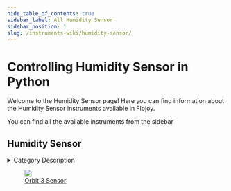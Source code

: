 ```yaml
--- 
hide_table_of_contents: true
sidebar_label: All Humidity Sensor
sidebar_position: 1
slug: /instruments-wiki/humidity-sensor/
---
```


# Controlling Humidity Sensor in Python

Welcome to the Humidity Sensor page! Here you can find information about the Humidity Sensor instruments available in Flojoy.

You can find all the available instruments from the sidebar


## Humidity Sensor 

 <details> 
 <summary>Category Description</summary> 
 A thermometer is a device that measures temperature or a temperature gradient (the degree of hotness or coldness of an object). A thermometer has two important elements: (1) a temperature sensor (e.g. the bulb of a mercury-in-glass thermometer or the pyrometric sensor in an infrared thermometer) in which some change occurs with a change in temperature; and (2) some means of converting this change into a numerical value (e.g. the visible scale that is marked on a mercury-in-glass thermometer or the digital readout on an infrared model). Thermometers are widely used in technology and industry to monitor processes, in meteorology, in medicine, and in scientific research. 
 </details> 

 <div className="flex flex-wrap" style={{ marginLeft: "-40px" }}>
<a href="/instruments-wiki/thermometer/pico-technology/pt-104-picoch">
<figure style={{ width: "185px", height: "200px", objectFit: "scale-down", marginRight: "15px" }}>
<img src="https://res.cloudinary.com/dhopxs1y3/image/upload/e_bgremoval/v1692310224/Instruments/Thermometers/PT-104-Picoch/file.png" style={{ width: "185px", height: "200px", objectFit: "scale-down", marginRight: "15px" }} />
<figcaption>Orbit 3 Sensor</figcaption>
</figure>
</a>
</div>